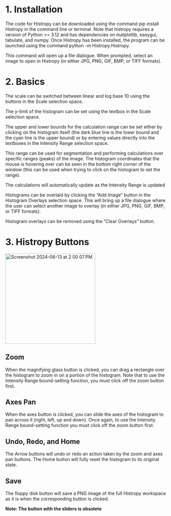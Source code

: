 # **1. Installation**
The code for Histropy can be downloaded using the command pip install Histropy in the command line or terminal. Note that histropy requires a version of Python >= 3.12 and has dependencies on matplotlib, easygui, tabulate, and numpy. Once Histropy has been installed, the program can be launched using the command python -m Histropy.Histropy.

This command will open up a file dialogue. When prompted, select an image to open in Histropy (in either JPG, PNG, GIF, BMP, or TIFF formats). 
# **2. Basics**
The scale can be switched between linear and log base 10 using the buttons in the Scale selection space.

The y-limit of the histogram can be set using the textbox in the Scale selection space. 

The upper and lower bounds for the calculation range can be set either by clicking on the histogram itself (the dark blue line is the lower bound and the cyan line is the upper bound) or by entering values directly into the textboxes in the Intensity Range selection space.

This range can be used for segmentation and performing calculations over specific ranges (peaks) of the image.
The histogram coordinates that the mouse is hovering over can be seen in the bottom right corner of the window (this can be used when trying to click on the histogram to set the range).
 
The calculations will automatically update as the Intensity Range is updated
 
Histograms can be overlaid by clicking the “Add Image” button in the Histogram Overlays selection space. This will bring up a file dialogue where the user can select another image to overlay (in either JPG, PNG, GIF, BMP, or TIFF formats).
 
Histogram overlays can be removed using the “Clear Overlays” button.

# **3. Histropy Buttons**
<img width="281" alt="Screenshot 2024-06-13 at 2 00 07 PM" src="https://github.com/SMenon-14/Histropy/assets/96715758/ea0069f6-f90a-4ef4-9bf5-a7499631b372">

## Zoom
When the magnifying glass button is clicked, you can drag a rectangle over the histogram to zoom in on a portion of the histogram. Note that to use the Intensity Range bound-setting function, you must click off the zoom button first.
## Axes Pan
When the axes button is clicked, you can  slide the axes of the histogram to pan across it (right, left, up and down). Once again, to use the Intensity Range bound-setting function you must click off the zoom button first.
## Undo, Redo, and Home
The Arrow buttons will undo or redo an action taken by the zoom and axes pan buttons. The Home button will fully reset the histogram to its original state. 
## Save
The floppy disk button will save a PNG image of the full Histropy workspace as it is when the corresponding button is clicked.

**Note: The button with the sliders is obsolete**
